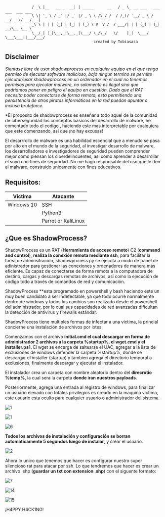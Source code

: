 	  	
                            
                / _\ |__   __ _  __| | _____      __   / _ \_ __ ___   ___ ___  ___ ___ 
                \ \| '_ \ / _` |/ _` |/ _ \ \ /\ / /  / /_)/ '__/ _ \ / __/ _ \/ __/ __| 
                _\ \ | | | (_| | (_| | (_) \ V  V /  / ___/| | | (_) | (_|  __/\__ \__ \ 
                \__/_| |_|\__,_|\__,_|\___/ \_/\_/   \/    |_|  \___/ \___\___||___/___/
                      						created by Tobiasasa
                                
				        
## Disclaimer			
											
*Sientase libre de usar shadowprocess en cualquier equipo en el que tenga permiso de ejecutar software malicioso,
bajo ningun termino se permite ejecutar/usar shadowprocess en un ordenador en el cual no tenemos permisos para 
ejecutar malware, no solamente es ilegal sino que podríamos poner en peligro el equipo en cuestión.
Dado que el RAT necesita poder conectarse de forma remota, está permitiendo una persistencia de otros piratas
informáticos en la red puedan apuntar o incluso bruteforce.*

*El proposito de shadowprocess es enseñar a todo aquel de la comunidad de ciberseguridad los conceptos basicos del desarrollo de malware,
he comentado todo el codigo , haciendo este mas interpretable por cualquiera que este comenzando, asi que ¡no hay excusas!

El desarrrollo de malware es una habilidad escencial que a menudo se pasa por alto en el mundo de la seguridad, al investigar desarrollo 
de malware, los desarrolladores e investigadores de seguridad pueden comprender mejor como piensan los ciberdelincuentes, asi como 
aprender a desarrollar el suyo con fines de seguridad.
No me hago responsable del uso que le den al malware, construido unicamente con fines educativos.

## Requisitos:
| Victima | Atacante |
| --- | --- |
| Windows 10 | SSH |
|  | Python3 |
|  | Parrot or KaliLinux |

## ¿Que es ShadowProcess?
											
ShadowProcess es un RAT (**Herramienta de acceso remoto**) C2 (**command and control**), **realiza la conexión remota mediante ssh**, para facilitar la tarea
de adminsitración, shadowprocess.py se ejecuta a modo de panel de adinistrador para gestionar las conexiones y ordenadores de manera más
eficiente. Es capaz de conectarse de forma remota a la computadora de destino, cargas y descargas remotas de archivos, así como la ejecución de 
código todo a través de comandos de red y comunicación.


ShadowProcess **esta programado en powershell y bash haciendo este un muy buen candidato a ser indetectable, ya 
que todo ocurre normalmente dentro de windows y todos los cambios son realizado desde el powershell del administrador, por lo cual 
sus capacidades de red avanzadas dificultan la detección de antivirus y firewalls estándar.

ShadowProcess tiene multiples formas de infectar a una victima, la princial concierne una instalación de archivos por lotes.

Comenzamos con el archivo **initial.cmd el cual descargar en forma de administrador 2 archivos a la carpeta %startup%, el wget.cmd
y el installer.ps1.** El wget se encarga de saltearse el UAC, agregar a la lista de exclusiones de windows defender la carpeta %startup%, 
donde se descargar el installer (startup) y tambien agrega el directorio temporal a exclusiones, finalmente descargar y ejecutar el instalador.



El instalador crea un carpeta con nombre aleatorio dentro del **direcrotio %temp%**, la cual sera la carpeta **donde iran nuestros payloads**.

Posteriormente, agrega una entrada al registro de windows, para finalizar un usuario elevado con totales privilegios es creado en la 
maquina victima, este usuario esta oculto para cualquier usuario o administrador del sistema. 

![1](https://user-images.githubusercontent.com/25709702/193583623-cd863f74-542c-4697-a012-d1b10b43e972.png)

![1](https://user-images.githubusercontent.com/25709702/193583684-c298e340-f191-4837-b556-327a49d7c72d.png)

![6](https://user-images.githubusercontent.com/25709702/193583722-46d912dc-76ee-457e-bb23-88d84ffbabbb.png)

**Todos los archivos de instalación y configuración se borran automaticamente 5 segundos luego de instalar**, y crear 
el usuario.

![2](https://user-images.githubusercontent.com/25709702/193584369-46ddfb31-ad87-4e4d-827d-a100ff969f79.png)


Ahora lo unico que tenemos que hacer es configurar nuestro super silencioso rat para atacar por ssh. Lo que tendremos que hacer es crear
un archivo .shp (**guardar un txt con extension .shp**) con el siguente formato:

![7](https://user-images.githubusercontent.com/25709702/193583856-c8ed3139-4b35-47a1-ab57-b80334a5eb73.png)

![14](https://user-images.githubusercontent.com/25709702/193583940-4b773f47-8838-4282-adf5-c732274701ca.png)

![15](https://user-images.githubusercontent.com/25709702/193583978-2c27c7b4-1e8d-467d-bbe3-3cbc363f514d.png)

¡H4PPY H4CK1NG!

